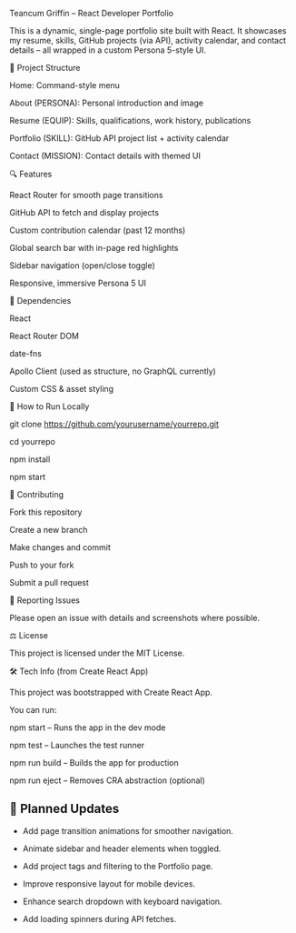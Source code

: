 Teancum Griffin – React Developer Portfolio

This is a dynamic, single-page portfolio site built with React. It showcases my resume, skills, GitHub projects (via API), activity calendar, and contact details – all wrapped in a custom Persona 5-style UI.

📁 Project Structure

Home: Command-style menu

About (PERSONA): Personal introduction and image

Resume (EQUIP): Skills, qualifications, work history, publications

Portfolio (SKILL): GitHub API project list + activity calendar

Contact (MISSION): Contact details with themed UI

🔍 Features

React Router for smooth page transitions

GitHub API to fetch and display projects

Custom contribution calendar (past 12 months)

Global search bar with in-page red highlights

Sidebar navigation (open/close toggle)

Responsive, immersive Persona 5 UI

🧩 Dependencies

React

React Router DOM

date-fns

Apollo Client (used as structure, no GraphQL currently)

Custom CSS & asset styling

📄 How to Run Locally

git clone https://github.com/yourusername/yourrepo.git

cd yourrepo

npm install

npm start

💬 Contributing

Fork this repository

Create a new branch

Make changes and commit

Push to your fork

Submit a pull request

🐛 Reporting Issues

Please open an issue with details and screenshots where possible.

⚖️ License

This project is licensed under the MIT License.

🛠️ Tech Info (from Create React App)

This project was bootstrapped with Create React App.

You can run:

npm start – Runs the app in the dev mode

npm test – Launches the test runner

npm run build – Builds the app for production

npm run eject – Removes CRA abstraction (optional)

## 🚧 Planned Updates

- Add page transition animations for smoother navigation.

- Animate sidebar and header elements when toggled.

- Add project tags and filtering to the Portfolio page.

- Improve responsive layout for mobile devices.

- Enhance search dropdown with keyboard navigation.

- Add loading spinners during API fetches.
